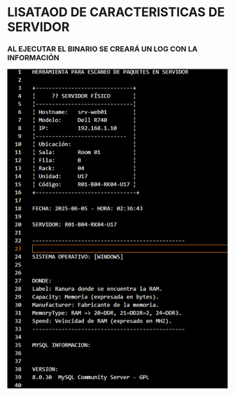 # LISATAOD DE CARACTERISTICAS DE SERVIDOR

### AL EJECUTAR EL BINARIO SE CREARÁ UN LOG CON LA INFORMACIÓN 
![alt text](image.png)